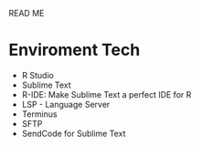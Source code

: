 READ ME 

# Enviroment Tech
- R Studio
- Sublime Text
- R-IDE: Make Sublime Text a perfect IDE for R
- LSP - Language Server
- Terminus
- SFTP
- SendCode for Sublime Text

